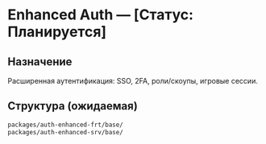 # Enhanced Auth — [Статус: Планируется]

## Назначение

Расширенная аутентификация: SSO, 2FA, роли/скоупы, игровые сессии.

## Структура (ожидаемая)

```txt
packages/auth-enhanced-frt/base/
packages/auth-enhanced-srv/base/
```
